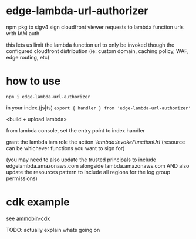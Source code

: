 # edge-lambda-url-authorizer
npm pkg to sigv4 sign cloudfront viewer requests to lambda function urls with IAM auth

this lets us limit the lambda function url to only be invoked though the configured cloudfront distribution (ie:  custom domain, caching policy, WAF, edge routing, etc)

# how to use 

```npm i edge-lambda-url-authorizer```

in your index.(js|ts) 
```export { handler } from 'edge-lambda-url-authorizer'```

<build + upload lambda>

from lambda console, set the entry point to index.handler

grant the lambda iam role the action *'lambda:InvokeFunctionUrl'*(resource can be whichever functions you want to sign for)

(you may need to also update the trusted principals to include edgelambda.amazonaws.com alongside lambda.amazonaws.com AND also update the resources pattern to include all regions for the log group permissions)


# cdk example
see [ammobin-cdk](https://github.com/ammobinDOTca/ammobin-cdk)

TODO: actually explain whats going on